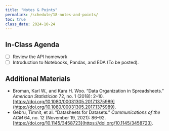 ```yaml
---
title: "Notes & Points"
permalink: /schedule/18-notes-and-points/
toc: true
class_date: 2024-10-24
---
```


## In-Class Agenda

- [ ] Review the API homework
- [ ] Introduction to Notebooks, Pandas, and EDA (To be posted).

## Additional Materials

- Broman, Karl W., and Kara H. Woo. “Data Organization in Spreadsheets.” *American Statistician* 72, no. 1 (2018): 2–10. [https://doi.org/10.1080/00031305.2017.1375989](https://doi.org/10.1080/00031305.2017.1375989).
- Gebru, Timnit, et al. “Datasheets for Datasets.” *Communications of the ACM* 64, no. 12 (November 19, 2021): 86–92. [https://doi.org/10.1145/3458723](https://doi.org/10.1145/3458723).